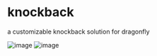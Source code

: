 # knockback
a customizable knockback solution for dragonfly

![image](https://github.com/user-attachments/assets/aca18ea4-58fc-48c4-a857-a62cd0484942)
![image](https://github.com/user-attachments/assets/77b629ea-8688-4a6c-bed6-790187063dae)
